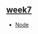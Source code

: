 ## [week7](https://github.com/OperKH/kottans-js-2016/tree/master/week7)
* [Node](https://github.com/OperKH/kottans-js-2016/tree/master/week7/lec1)
